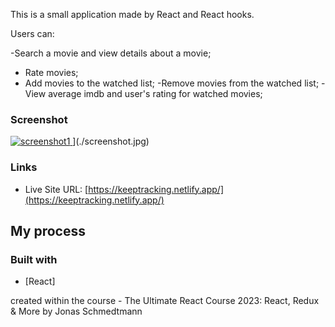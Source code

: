 This is a small application made by React and React hooks.

Users can:

-Search a movie and view details about a movie;

- Rate movies;
- Add movies to the watched list;
  -Remove movies from the watched list;
  -View average imdb and user's rating for watched movies;

### Screenshot

[![screenshot1](https://github.com/nanatotibadze/worldwise/assets/106735126/a4b68e25-8219-4706-aebb-b9354b694b41)
](https://github.com/nanatotibadze/worldwise/assets/106735126/d21138e0-268a-48e6-ae80-37356d2a7267)
](./screenshot.jpg)

### Links

- Live Site URL: [https://keeptracking.netlify.app/](https://keeptracking.netlify.app/)

## My process

### Built with

- [React]

created within the course - The Ultimate React Course 2023: React, Redux & More by Jonas Schmedtmann
